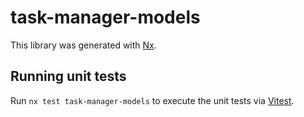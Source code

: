 # task-manager-models

This library was generated with [Nx](https://nx.dev).

## Running unit tests

Run `nx test task-manager-models` to execute the unit tests via [Vitest](https://vitest.dev/).
